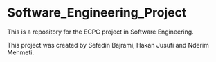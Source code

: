 # Software_Engineering_Project
This is a repository for the ECPC project in Software Engineering.

This project was created by Sefedin Bajrami, Hakan Jusufi and Nderim Mehmeti.
